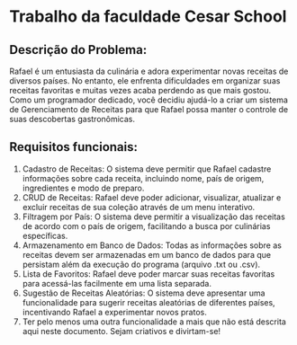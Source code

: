 # Trabalho da faculdade Cesar School


## Descrição do Problema:
Rafael é um entusiasta da culinária e adora experimentar novas receitas de diversos países. No entanto, ele enfrenta dificuldades em organizar suas receitas favoritas e muitas vezes acaba perdendo as que mais gostou. Como um programador dedicado, você decidiu ajudá-lo a criar um sistema de Gerenciamento de Receitas para que Rafael possa manter o controle de suas descobertas gastronômicas.

## Requisitos funcionais:
1. Cadastro de Receitas: O sistema deve permitir que Rafael cadastre informações
sobre cada receita, incluindo nome, país de origem, ingredientes e modo de preparo.
2. CRUD de Receitas: Rafael deve poder adicionar, visualizar, atualizar e excluir
receitas de sua coleção através de um menu interativo.
3. Filtragem por País: O sistema deve permitir a visualização das receitas de acordo
com o país de origem, facilitando a busca por culinárias específicas.
4. Armazenamento em Banco de Dados: Todas as informações sobre as receitas
devem ser armazenadas em um banco de dados para que persistam além da
execução do programa (arquivo .txt ou .csv).
5. Lista de Favoritos: Rafael deve poder marcar suas receitas favoritas para
acessá-las facilmente em uma lista separada.
6. Sugestão de Receitas Aleatórias: O sistema deve apresentar uma funcionalidade
para sugerir receitas aleatórias de diferentes países, incentivando Rafael a
experimentar novos pratos.
7. Ter pelo menos uma outra funcionalidade a mais que não está descrita aqui neste
documento. Sejam criativos e divirtam-se!


